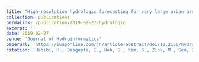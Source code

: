 ```yaml
---
title: "High-resolution hydrologic forecasting for very large urban areas"
collection: publications
permalink: /publication/2019-02-27-hydrologic
excerpt: ''
date: 2019-02-27
venue: 'Journal of Hydroinformatics'
paperurl: 'https://iwaponline.com/jh/article-abstract/doi/10.2166/hydro.2019.100/66092/Highresolution-hydrologic-forecasting-for-very'
citation: 'Habibi, H., Dasgupta, I., Noh, S., Kim, S., Zink, M., Seo, D.-J., <b>Bartos, M.</b>, Kerkez, B. (2019). High-resolution hydrologic forecasting for very large urban areas. <i>Journal of Hydroinformatics</i>. doi:10.2166/hydro.2019.100'
---
```


<!-- This paper is about the number 1. The number 2 is left for future work. -->

<!-- [Download paper here](http://academicpages.github.io/files/paper1.pdf) -->

<!-- Recommended citation: Your Name, You. (2009). "Paper Title Number 1." <i>Journal 1</i>. 1(1). -->
